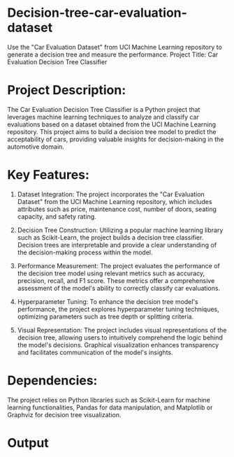# Decision-tree-car-evaluation-dataset
Use the "Car Evaluation Dataset" from UCI Machine Learning repository to generate a  decision tree and measure the performance. 
Project Title: Car Evaluation Decision Tree Classifier

# Project Description:

The Car Evaluation Decision Tree Classifier is a Python project that leverages machine learning techniques to analyze and classify car evaluations based on a dataset obtained from the UCI Machine Learning repository. This project aims to build a decision tree model to predict the acceptability of cars, providing valuable insights for decision-making in the automotive domain.

# Key Features:

1. Dataset Integration: The project incorporates the "Car Evaluation Dataset" from the UCI Machine Learning repository, which includes attributes such as price, maintenance cost, number of doors, seating capacity, and safety rating.

2. Decision Tree Construction: Utilizing a popular machine learning library such as Scikit-Learn, the project builds a decision tree classifier. Decision trees are interpretable and provide a clear understanding of the decision-making process within the model.

3. Performance Measurement: The project evaluates the performance of the decision tree model using relevant metrics such as accuracy, precision, recall, and F1 score. These metrics offer a comprehensive assessment of the model's ability to correctly classify car evaluations.

4. Hyperparameter Tuning: To enhance the decision tree model's performance, the project explores hyperparameter tuning techniques, optimizing parameters such as tree depth or splitting criteria.

5. Visual Representation: The project includes visual representations of the decision tree, allowing users to intuitively comprehend the logic behind the model's decisions. Graphical visualization enhances transparency and facilitates communication of the model's insights.

# Dependencies:

The project relies on Python libraries such as Scikit-Learn for machine learning functionalities, Pandas for data manipulation, and Matplotlib or Graphviz for decision tree visualization.

# Output

